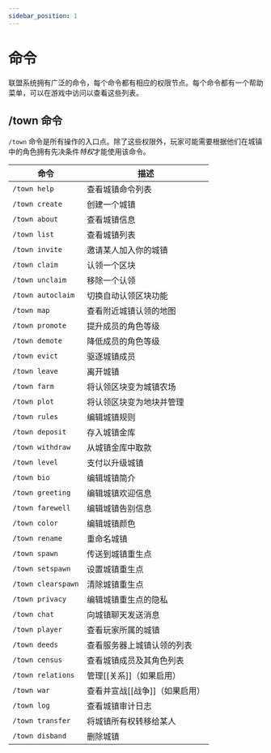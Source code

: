 ```yaml
---
sidebar_position: 1
---
```


# 命令

联盟系统拥有广泛的命令，每个命令都有相应的权限节点。每个命令都有一个帮助菜单，可以在游戏中访问以查看这些列表。

## /town 命令
`/town` 命令是所有操作的入口点。除了这些权限外，玩家可能需要根据他们在城镇中的角色拥有先决条件*特权*才能使用该命令。

| 命令            | 描述                                 |
|--------------------|---------------------------------------------|
| `/town help`       | 查看城镇命令列表              |
| `/town create`     | 创建一个城镇                               |
| `/town about`      | 查看城镇信息               |
| `/town list`       | 查看城镇列表                        |
| `/town invite`     | 邀请某人加入你的城镇                 |
| `/town claim`      | 认领一个区块                               |
| `/town unclaim`    | 移除一个认领                              |
| `/town autoclaim`  | 切换自动认领区块功能     |
| `/town map`        | 查看附近城镇认领的地图            |
| `/town promote`    | 提升成员的角色等级      |
| `/town demote`     | 降低成员的角色等级     |
| `/town evict`      | 驱逐城镇成员                |
| `/town leave`      | 离开城镇                              |
| `/town farm`       | 将认领区块变为城镇农场               |
| `/town plot`       | 将认领区块变为地块并管理      |
| `/town rules`      | 编辑城镇规则                         |
| `/town deposit`    | 存入城镇金库               |
| `/town withdraw`   | 从城镇金库中取款              |
| `/town level`      | 支付以升级城镇                    |
| `/town bio`        | 编辑城镇简介                           |
| `/town greeting`   | 编辑城镇欢迎信息              |
| `/town farewell`   | 编辑城镇告别信息              |
| `/town color`      | 编辑城镇颜色                         |
| `/town rename`     | 重命名城镇                             |
| `/town spawn`      | 传送到城镇重生点                    |
| `/town setspawn`   | 设置城镇重生点                          |
| `/town clearspawn` | 清除城镇重生点                        |
| `/town privacy`    | 编辑城镇重生点的隐私          |
| `/town chat`       | 向城镇聊天发送消息             |
| `/town player`     | 查看玩家所属的城镇     |
| `/town deeds`      | 查看服务器上城镇认领的列表   |
| `/town census`     | 查看城镇成员及其角色列表 |
| `/town relations`  | 管理[[关系]]（如果启用）        |
| `/town war`        | 查看并宣战[[战争]]（如果启用）   |
| `/town log`        | 查看城镇审计日志                     |
| `/town transfer`   | 将城镇所有权转移给某人   |
| `/town disband`    | 删除城镇                             |
